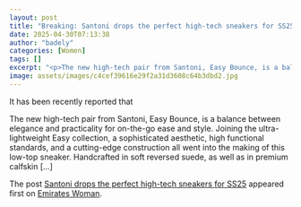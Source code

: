 ```yaml
---
layout: post
title: "Breaking: Santoni drops the perfect high-tech sneakers for SS25"
date: 2025-04-30T07:13:38
author: "badely"
categories: [Women]
tags: []
excerpt: "<p>The new high-tech pair from Santoni, Easy Bounce, is a balance between elegance and practicality for on-the-go ease and style. Joining the ultra-li"
image: assets/images/c4cef39616e29f2a31d3608c64b3dbd2.jpg
---
```


It has been recently reported that <p>The new high-tech pair from Santoni, Easy Bounce, is a balance between elegance and practicality for on-the-go ease and style. Joining the ultra-lightweight Easy collection, a sophisticated aesthetic, high functional standards, and a cutting-edge construction all went into the making of this low-top sneaker. Handcrafted in soft reversed suede, as well as in premium calfskin [&#8230;]</p>
<p>The post <a href="https://emirateswoman.com/santoni-drops-the-perfect-high-tech-sneakers-for-ss25/" rel="nofollow">Santoni drops the perfect high-tech sneakers for SS25</a> appeared first on <a href="https://emirateswoman.com" rel="nofollow">Emirates Woman</a>.</p>

